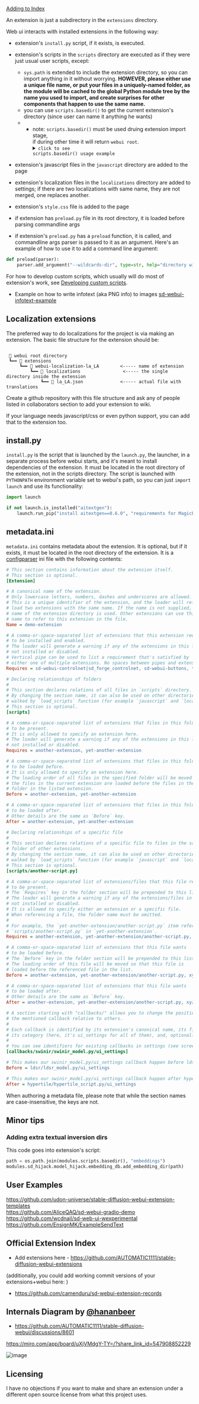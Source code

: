 [Adding to Index](#official-extension-index)

An extension is just a subdirectory in the `extensions` directory.

Web ui interacts with installed extensions in the following way:

- extension's `install.py` script, if it exists, is executed.
- extension's scripts in the `scripts` directory are executed as if they were just usual user scripts, except:
  - `sys.path` is extended to include the extension directory, so you can import anything in it without worrying. **HOWEVER, please either use a unique file name, or put your files in a uniquely-named folder, as the module will be cached to the global Python module tree by the name you used to import, and create surprises for other components that happen to use the same name.**
  - you can use `scripts.basedir()` to get the current extension's directory (since user can name it anything he wants)
  - - note: `scripts.basedir()` must be used druing extension import stage,<br>if during other time it will return `webui root`.<details><summary><code>click to see scripts.basedir() usage example</code></summary><p>
      > stable-diffusion-webui\extensions\example_extension_dir\scripts\example.py
      ```py
      from modules import scripts
      current_extension_directory = scripts.basedir()  # 'stable-diffusion-webui\extensions\example_extension_dir'
      # save it here for later use
      class ExampleScript(scripts.Script):
          def title(self):
              return 'Example script'
          def show(self, is_img2img):
              scripts.basedir()  # 'B:\GitHub\stable-diffusion-webui'
              return scripts.AlwaysVisible
      ```
      </p>
      </details> 

- extension's javascript files in the `javascript` directory are added to the page
- extension's localization files in the `localizations` directory are added to settings; if there are two localizations with same name, they are not merged, one replaces another.
- extension's `style.css` file is added to the page
- if extension has `preload.py` file in its root directory, it is loaded before parsing commandline args
- if extension's `preload.py` has a `preload` function, it is called, and commandline args parser is passed to it as an argument. Here's an example of how to use it to add a command line argument:
```python
def preload(parser):
    parser.add_argument("--wildcards-dir", type=str, help="directory with wildcards", default=None)
```

For how to develop custom scripts, which usually will do most of extension's work, see [Developing custom scripts](Developing-custom-scripts).

- Example on how to write infotext (aka PNG info) to images [sd-webui-infotext-example](https://github.com/w-e-w/sd-webui-infotext-example) 

## Localization extensions
The preferred way to do localizations for the project is via making an extension. The basic file structure for the extension should be:

```

 📁 webui root directory
 ┗━━ 📁 extensions
     ┗━━ 📁 webui-localization-la_LA        <----- name of extension
         ┗━━ 📁 localizations                <----- the single directory inside the extension
             ┗━━ 📄 la_LA.json              <----- actual file with translations
```

Create a github repository with this file structure and ask any of people listed in collaborators section to add your extension to wiki.

If your language needs javascript/css or even python support, you can add that to the extension too.

## install.py
`install.py` is the script that is launched by the `launch.py`, the launcher, in a separate process before webui starts, and it's meant to install dependencies of the extension. It must be located in the root directory of the extension, not in the scripts directory. The script is launched with `PYTHONPATH` environment variable set to webui's path, so you can just `import launch` and use its functionality:

```python
import launch

if not launch.is_installed("aitextgen"):
    launch.run_pip("install aitextgen==0.6.0", "requirements for MagicPrompt")
```

## metadata.ini
`metadata.ini` contains metadata about the extension. It is optional, but if it exists, it must be located in the root directory of the extension. It is a [configparser](https://docs.python.org/3.10/library/configparser.html) ini file with the following contents:

```ini
# This section contains information about the extension itself.
# This section is optional.
[Extension]

# A canonical name of the extension. 
# Only lowercase letters, numbers, dashes and underscores are allowed. 
# This is a unique identifier of the extension, and the loader will refuse to 
# load two extensions with the same name. If the name is not supplied, the 
# name of the extension directory is used. Other extensions can use this 
# name to refer to this extension in the file.
Name = demo-extension

# A comma-or-space-separated list of extensions that this extension requires 
# to be installed and enabled.
# The loader will generate a warning if any of the extensions in this list is
# not installed or disabled.
# Vertical pipe can be used to list a requirement that's satisfied by
# either one of multiple extensions. No spaces between pipes and extension names.
Requires = sd-webui-controlnet|sd_forge_controlnet, sd-webui-buttons, this|that|other

# Declaring relationships of folders
# 
# This section declares relations of all files in `scripts` directory.
# By changing the section name, it can also be used on other directories 
# walked by `load_scripts` function (for example `javascript` and `localization`).
# This section is optional.
[scripts]

# A comma-or-space-separated list of extensions that files in this folder requires
# to be present.
# It is only allowed to specify an extension here.
# The loader will generate a warning if any of the extensions in this list is
# not installed or disabled.
Requires = another-extension, yet-another-extension

# A comma-or-space-separated list of extensions that files in this folder wants
# to be loaded before. 
# It is only allowed to specify an extension here.
# The loading order of all files in the specified folder will be moved so that 
# the files in the current extension are loaded before the files in the same 
# folder in the listed extension.
Before = another-extension, yet-another-extension

# A comma-or-space-separated list of extensions that files in this folder wants
# to be loaded after.
# Other details are the same as `Before` key.
After = another-extension, yet-another-extension

# Declaring relationships of a specific file
# 
# This section declares relations of a specific file to files in the same 
# folder of other extensions.
# By changing the section name, it can also be used on other directories
# walked by `load_scripts` function (for example `javascript` and `localization`).
# This section is optional.
[scripts/another-script.py]

# A comma-or-space-separated list of extensions/files that this file requires
# to be present.
# The `Requires` key in the folder section will be prepended to this list.
# The loader will generate a warning if any of the extensions/files in this list is
# not installed or disabled.
# It is allowed to specify either an extension or a specific file.
# When referencing a file, the folder name must be omitted.
# 
# For example, the `yet-another-extension/another-script.py` item refers to 
# `scripts/another-script.py` in `yet-another-extension`.
Requires = another-extension, yet-another-extension/another-script.py, xyz_grid.py

# A comma-or-space-separated list of extensions that this file wants
# to be loaded before.
# The `Before` key in the folder section will be prepended to this list.
# The loading order of this file will be moved so that this file is 
# loaded before the referenced file in the list.
Before = another-extension, yet-another-extension/another-script.py, xyz_grid.py

# A comma-or-space-separated list of extensions that this file wants
# to be loaded after.
# Other details are the same as `Before` key.
After = another-extension, yet-another-extension/another-script.py, xyz_grid.py

# A section starting with "callbacks/" allows you to change the position of
# the mentioned callback relative to others.
#
# Each callback is identified by its extension's canonical name, its filename,
# its category (here, it's ui_settings for all of them), and, optionally, by a user-specified name.
#
# You can see identifiers for existing callbacks in settings (see screenshot below).
[callbacks/swinir/swinir_model.py/ui_settings]

# This makes our swinir_model.py/ui_settings callback happen before ldsr_model.py/ui_settings
Before = ldsr/ldsr_model.py/ui_settings

# This makes our swinir_model.py/ui_settings callback happen after hypertile_script.py/ui_settings
After = hypertile/hypertile_script.py/ui_settings

```

When authoring a metadata file, please note that while the section names are case-insensitive, the keys are not.

## Minor tips
### Adding extra textual inversion dirs
This code goes into extension's script:
```python
path = os.path.join(modules.scripts.basedir(), "embeddings")
modules.sd_hijack.model_hijack.embedding_db.add_embedding_dir(path)
```
## User Examples
https://github.com/udon-universe/stable-diffusion-webui-extension-templates \
https://github.com/AliceQAQ/sd-webui-gradio-demo \
https://github.com/wcdnail/sd-web-ui-wexperimental \
https://github.com/EnsignMK/ExampleSendText

## Official Extension Index
- Add extensions here - https://github.com/AUTOMATIC1111/stable-diffusion-webui-extensions

(additionally, you could add working commit versions of your extensions+webui here: )

- https://github.com/camenduru/sd-webui-extension-records

## Internals Diagram by [@hananbeer](https://github.com/hananbeer)
- https://github.com/AUTOMATIC1111/stable-diffusion-webui/discussions/8601

https://miro.com/app/board/uXjVMdgY-TY=/?share_link_id=547908852229

![image](https://user-images.githubusercontent.com/98228077/229259967-15556a72-774c-44ba-bab5-687f854a0fc7.png)

## Licensing
I have no objections if you want to make and share an extension under a different open source license from what this project uses.
